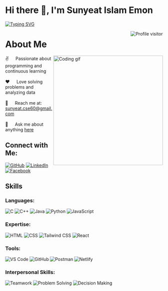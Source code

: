 # Hi there 👋, I'm Sunyeat Islam Emon

<!-- Typing SVG -->
[![Typing SVG](https://readme-typing-svg.herokuapp.com?color=%2336BCF7&lines=Web+Developer;Programmer;Lifelong+Learner)](https://git.io/typing-svg)

<!-- Profile Visitors Count -->
<a href="https://komarev.com/ghpvc/?username=sunyeat-cse60">
  <img align="right" src="https://komarev.com/ghpvc/?username=sunyeat-cse60&label=Visitors&color=0e75b6&style=flat" alt="Profile visitor" />
</a>

<!-- About Section -->
# About Me
<p>
  <img align="right" width="350" src="https://media.giphy.com/media/qgQUggAC3Pfv687qPC/giphy.gif" alt="Coding gif" />

  ✌️ &emsp; Passionate about programming and continuous learning<br/><br/>
  ❤️ &emsp; Love solving problems and analyzing data<br/><br/>
  📧 &emsp; Reach me at: sunyeat.cse60@gmail.com<br/><br/>
  💬 &emsp; Ask me about anything [here](https://github.com/sunyeat-cse60/sunyeat-cse60/issues)
</p>

<!-- Social Media Links -->
## Connect with Me:
<p align="left">
  <a href="https://github.com/sunyeat-cse60" target="_blank"><img src="https://img.shields.io/badge/-GitHub-333?style=for-the-badge&logo=github&logoColor=white" alt="GitHub" /></a>
  <a href="https://linkedin.com/in/sunyeat-islam-emon" target="_blank"><img src="https://img.shields.io/badge/LinkedIn-0077B5?style=for-the-badge&logo=linkedin&logoColor=white" alt="LinkedIn" /></a>
  <a href="#" target="_blank"><img src="https://img.shields.io/badge/Facebook-20BEFF?&style=for-the-badge&logo=facebook&logoColor=white" alt="Facebook" /></a>
</p>

<!-- Skills Section -->
## Skills

### Languages:
![C](https://img.shields.io/badge/C-00599C?style=for-the-badge&logo=c&logoColor=white)
![C++](https://img.shields.io/badge/C++-00599C?style=for-the-badge&logo=cplusplus&logoColor=white)
![Java](https://img.shields.io/badge/Java-FFA500?style=for-the-badge&logo=java&logoColor=white)
![Python](https://img.shields.io/badge/Python-3776AB?style=for-the-badge&logo=python&logoColor=white)
![JavaScript](https://img.shields.io/badge/JavaScript-F7DF1E?style=for-the-badge&logo=javascript&logoColor=black)

### Expertise:
![HTML](https://img.shields.io/badge/HTML5-E34F26?style=for-the-badge&logo=html5&logoColor=white)
![CSS](https://img.shields.io/badge/CSS3-1572B6?style=for-the-badge&logo=css3&logoColor=white)
![Tailwind CSS](https://img.shields.io/badge/Tailwind_CSS-38B2AC?style=for-the-badge&logo=tailwind-css&logoColor=white)
![React](https://img.shields.io/badge/React-61DBFB?style=for-the-badge&logo=react&logoColor=black)

### Tools:
![VS Code](https://img.shields.io/badge/VS_Code-007ACC?style=for-the-badge&logo=visual-studio-code&logoColor=white)
![GitHub](https://img.shields.io/badge/GitHub-181717?style=for-the-badge&logo=github&logoColor=white)
![Postman](https://img.shields.io/badge/Postman-FF6C37?style=for-the-badge&logo=postman&logoColor=white)
![Netlify](https://img.shields.io/badge/Netlify-00C7B7?style=for-the-badge&logo=netlify&logoColor=white)

### Interpersonal Skills:
<p>
  <img src="https://img.shields.io/badge/Teamwork-4CAF50?style=for-the-badge&logo=teamwork&logoColor=white" alt="Teamwork"/>
  <img src="https://img.shields.io/badge/Problem_Solving-FF5722?style=for-the-badge&logo=problem-solving&logoColor=white" alt="Problem Solving"/>
  <img src="https://img.shields.io/badge/Decision_Making-2196F3?style=for-the-badge&logo=decision-making&logoColor=white" alt="Decision Making"/>
</p>

